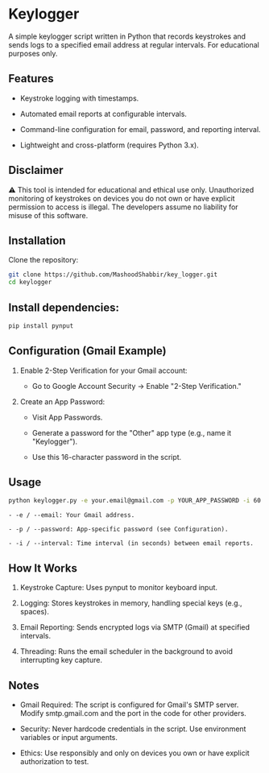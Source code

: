 # Keylogger
A simple keylogger script written in Python that records keystrokes and sends logs to a specified email address at regular intervals. For educational purposes only.

## Features
- Keystroke logging with timestamps.

- Automated email reports at configurable intervals.

- Command-line configuration for email, password, and reporting interval.

- Lightweight and cross-platform (requires Python 3.x).

## Disclaimer
⚠️ This tool is intended for educational and ethical use only.
Unauthorized monitoring of keystrokes on devices you do not own or have explicit permission to access is illegal.
The developers assume no liability for misuse of this software.

## Installation
Clone the repository:

```bash
git clone https://github.com/MashoodShabbir/key_logger.git
cd keylogger
```
## Install dependencies:
```bash
pip install pynput
```
## Configuration (Gmail Example)
1. Enable 2-Step Verification for your Gmail account:
    - Go to Google Account Security → Enable "2-Step Verification."

2. Create an App Password:
    - Visit App Passwords.

    - Generate a password for the "Other" app type (e.g., name it "Keylogger").

    - Use this 16-character password in the script.

## Usage
```bash
python keylogger.py -e your.email@gmail.com -p YOUR_APP_PASSWORD -i 60
```
    - -e / --email: Your Gmail address.

    - -p / --password: App-specific password (see Configuration).

    - -i / --interval: Time interval (in seconds) between email reports.

## How It Works
1. Keystroke Capture: Uses pynput to monitor keyboard input.

2. Logging: Stores keystrokes in memory, handling special keys (e.g., spaces).

3. Email Reporting: Sends encrypted logs via SMTP (Gmail) at specified intervals.

4. Threading: Runs the email scheduler in the background to avoid interrupting key capture.

## Notes
- Gmail Required: The script is configured for Gmail's SMTP server. Modify smtp.gmail.com and the port in the code for other providers.

- Security: Never hardcode credentials in the script. Use environment variables or input arguments.

- Ethics: Use responsibly and only on devices you own or have explicit authorization to test.
